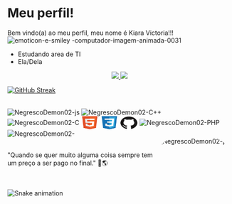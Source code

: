 # Meu perfil!
Bem vindo(a) ao meu perfil, meu nome é Kiara Victoria!!! <img src="https://www.imagensanimadas.com/data/media/318/emoticon-e-smiley-computador-imagem-animada-0031.gif" border="0" alt="emoticon-e-smiley -computador-imagem-animada-0031"/></a>

<!-- Inicio do perfil -->

- Estudando area de TI
- Ela/Dela

<!--Informa linguagens que estudo-->
<div align="center">
  <a href="https://github.com/negrescodemon02">
  <img height="180em" src="https://github-readme-stats.vercel.app/api?username=negrescodemon02&show_icons=true&theme=dracula&include_all_commits=true&count_private=true"/>
  <img height="180em" src="https://github-readme-stats.vercel.app/api/top-langs/?username=negrescodemon02&layout=compact&langs_count=7&theme=dracula"/>
</div>
  
[![GitHub Streak](https://github-readme-streak-stats.herokuapp.com/?user=negrescodemon02&theme=dracula&hide_border=falso&local=pt-br)](https://git.io/streak-stats)  


<!--embelmas das linguagens que estudo-->

<div style="display: inline_block"><br>
<img align="center" alt="NegrescoDemon02-js" height="30" width="40" src="https://upload.wikimedia.org/wikipedia/commons/9/99/Unofficial_JavaScript_logo_2.svg"> 
<img align="center" alt="NegrescoDemon02-C++" height="30" width="40" src="https://cdn.jsdelivr.net/gh/devicons/devicon/icons/cplusplus/cplusplus-line.svg">
<img align="center" alt="NegrescoDemon02-C" height="30" width="30" src="https://cdn.discordapp.com/attachments/820374881052000337/982437439115239445/640px-C_Programming_Language.svg.png?size=4096.svg">
<img align="center" alt="NegrescoDemon02-HTML" height="30" width="40" src="https://raw.githubusercontent.com/devicons/devicon/master/icons/html5/html5-original.svg">
<img align="center" alt="NegrescoDemon02-CSS" height="30" width="40" src="https://raw.githubusercontent.com/devicons/devicon/master/icons/css3/css3-original.svg">
<img align="center" alt="NegrescoDemon02-git" height="30" width="40" src="https://raw.githubusercontent.com/devicons/devicon/master/icons/github/github-original.svg">
<img align="center" alt="NegrescoDemon02-PHP" height="30" width="40" src="https://img.icons8.com/officel/30/undefined/php-logo.png"/>
<img align="center" alt="NegrescoDemon02-" height="30" width="40" src="https://img.icons8.com/color/48/undefined/python--v1.svg"/>

<!--Personagem animada-->

  <div> 
   <img align="right" alt="NegrescoDemon02-pic" height="150" style="border-radius:50px;" src="https://cdn.discordapp.com/attachments/820374881052000337/982472117528440862/Webp.net-gifmaker.gif?size=4096" >
   </div>
   
<!--cobrinha e a frase -->

<br>  

 "Quando se quer muito alguma coisa sempre tem um preço a ser pago no final." 🔌🌎
 
 <br>

![Snake animation](https://github.com/NegrescoDemon02/NegrescoDemon02/blob/output/github-contribution-grid-snake.svg)



 

